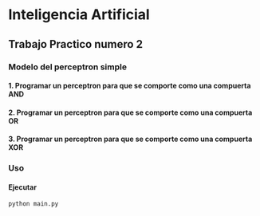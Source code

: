 # Inteligencia Artificial

## Trabajo Practico numero 2

### Modelo del perceptron simple
#### 1. Programar un perceptron para que se comporte como una compuerta AND
#### 2. Programar un perceptron para que se comporte como una compuerta OR
#### 3. Programar un perceptron para que se comporte como una compuerta XOR

### Uso

#### Ejecutar
```
python main.py
```
